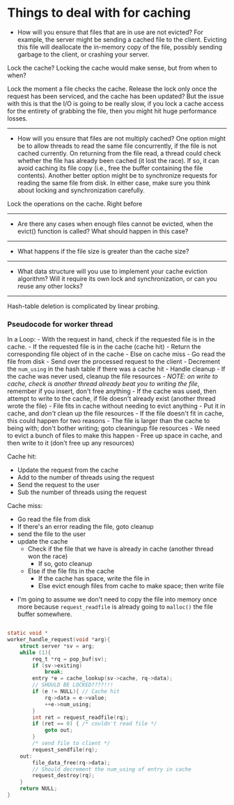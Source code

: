 # Things to deal with for caching 

* How will you ensure that files that are in use are not evicted? 
  For example, the server might be sending a cached file to the client.
  Evicting this file will deallocate the in-memory copy of the file,
  possibly sending garbage to the client, or crashing your server.

Lock the cache? Locking the cache would make sense, but from when to when?

Lock the moment a file checks the cache. Release the lock only once the request has been serviced, and the cache has been updated?
    But the issue with this is that the I/O is going to be really slow, if you lock a cache access for the entirety of grabbing the
    file, then you might hit huge performance losses. 

-----

* How will you ensure that files are not multiply cached?
  One option might be to allow threads to read the same file concurrently, if the file is not cached currently.
  On returning from the file read, a thread could check whether the file has already been cached (it lost the race). 
  If so, it can avoid caching its file copy (i.e., free the buffer containing the file contents). 
  Another better option might be to synchronize requests for reading the same file from disk. 
  In either case, make sure you think about locking and synchronization carefully.

Lock the operations on the cache. Right before

-----

* Are there any cases when enough files cannot be evicted, when the evict() function is called? 
  What should happen in this case?

-----

* What happens if the file size is greater than the cache size?


-----

* What data structure will you use to implement your cache eviction algorithm?
  Will it require its own lock and synchronization, or can you reuse any other locks?

-----


Hash-table deletion is complicated by linear probing.

### Pseudocode for worker thread


In a Loop:
    - With the request in hand, check if the requested file
      is in the cache.
        - If the requested file is in the cache (cache hit)
            - Return the corresponding file object of in the cache
        - Else on cache miss
            - Go read the file from disk
    - Send over the processed request to the client
    - Decrement the `num_using` in the hash table if there was a cache hit
    - Handle cleanup
        - If the cache was never used, cleanup the file resources
        - *NOTE: on write to cache, check is another thread already beat you to writing the file*, remember if you insert, don't free anything 
        - If the cache was used, then attempt to write to the cache, if file doesn't already exist (another thread wrote the file)
            - File fits in cache without needing to evict anything
                - Put it in cache, and *don't* clean up the file resources
            - If the file doesn't fit in cache, this could happen for two reasons
                - The file is larger than the cache to being with; don't bother writing; goto cleaningup file resources
                - We need to evict a bunch of files to make this happen
                    - Free up space in cache, and then write to it (don't free up any resources)


Cache hit:

- Update the request from the cache
- Add to the number of threads using the request
- Send the request to the user
- Sub the number of threads using the request

Cache miss:

- Go read the file from disk
- If there's an error reading the file, goto cleanup
- send the file to the user
- update the cache
    - Check if the file that we have is already in cache (another thread won the race)
        - If so, goto cleanup
    - Else if the file fits in the cache
        - If the cache has space, write the file in
        - Else evict enough files from cache to make space; then write file

* I'm going to assume we don't need to copy the file into memory once more because `request_readfile`
  is already going to `malloc()` the file buffer somewhere. 

```C

static void *
worker_handle_request(void *arg){
	struct server *sv = arg;
	while (1){
		req_t *rq = pop_buf(sv);
		if (sv->exiting)
			break;
		entry *e = cache_lookup(sv->cache, rq->data);
		// SHOULD BE LOCKED????!!!
		if (e != NULL){ // Cache hit
			rq->data = e->value;
			++e->num_using;
		}
		int ret = request_readfile(rq);
		if (ret == 0) { /* couldn't read file */
			goto out;
		}
		/* send file to client */
		request_sendfile(rq);
	out:
		file_data_free(rq->data);
		// Should decrement the num_using of entry in cache
		request_destroy(rq);
	}
	return NULL; 
}
```













